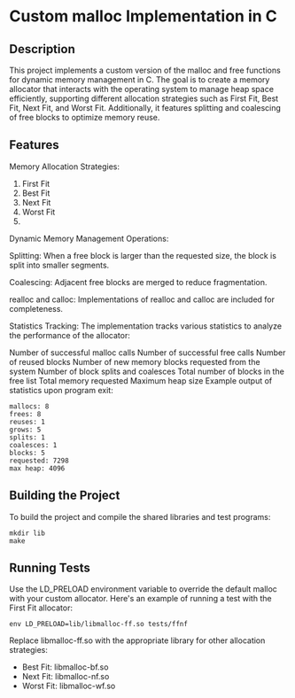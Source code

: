 # Custom malloc Implementation in C
## Description
This project implements a custom version of the malloc and free functions for dynamic memory management in C. The goal is to create a memory allocator that interacts with the operating system to manage heap space efficiently, supporting different allocation strategies such as First Fit, Best Fit, Next Fit, and Worst Fit. Additionally, it features splitting and coalescing of free blocks to optimize memory reuse.

## Features
Memory Allocation Strategies:

1. First Fit
2. Best Fit
3. Next Fit
4. Worst Fit
5. 
Dynamic Memory Management Operations:

Splitting: When a free block is larger than the requested size, the block is split into smaller segments.

Coalescing: Adjacent free blocks are merged to reduce fragmentation.

realloc and calloc: Implementations of realloc and calloc are included for completeness.

Statistics Tracking: The implementation tracks various statistics to analyze the performance of the allocator:

Number of successful malloc calls
Number of successful free calls
Number of reused blocks
Number of new memory blocks requested from the system
Number of block splits and coalesces
Total number of blocks in the free list
Total memory requested
Maximum heap size
Example output of statistics upon program exit:
```
mallocs: 8
frees: 8
reuses: 1
grows: 5
splits: 1
coalesces: 1
blocks: 5
requested: 7298
max heap: 4096
```

## Building the Project
To build the project and compile the shared libraries and test programs:
```
mkdir lib
make
```

## Running Tests
Use the LD_PRELOAD environment variable to override the default malloc with your custom allocator. Here's an example of running a test with the First Fit allocator:
```
env LD_PRELOAD=lib/libmalloc-ff.so tests/ffnf
```
Replace libmalloc-ff.so with the appropriate library for other allocation strategies:

* Best Fit: libmalloc-bf.so
* Next Fit: libmalloc-nf.so
* Worst Fit: libmalloc-wf.so

